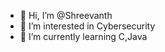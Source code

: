 - 👋 Hi, I’m @Shreevanth
- 👀 I’m interested in Cybersecurity 
- 🌱 I’m currently learning C,Java 

<!---
Shreevanth/Shreevanth is a ✨ special ✨ repository because its `README.md` (this file) appears on your GitHub profile.
You can click the Preview link to take a look at your changes.
--->

